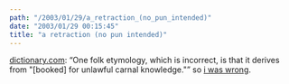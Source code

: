 ```yaml
---
path: "/2003/01/29/a_retraction_(no_pun_intended)" 
date: "2003/01/29 00:15:45" 
title: "a retraction (no pun intended)" 
---
```

<p><a href="http://dictionary.reference.com/help/faq/language/f/fword.html">dictionary.com</a>: <q>One folk etymology, which is incorrect, is that it derives from "[booked] for unlawful carnal knowledge."</q> so <a href="http://weblog.randomchaos.com/index.php?date=2002-12-16&amp;title=for+unlawful+carnal+knowledge">i was wrong</a>.</p>